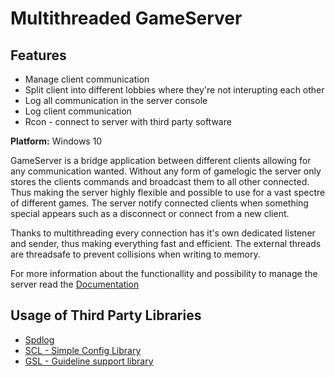 # Multithreaded GameServer

## Features
* Manage client communication 
* Split client into different lobbies where they're not interupting each other
* Log all communication in the server console
* Log client communication
* Rcon - connect to server with third party software

 **Platform:** Windows 10

GameServer is a bridge application between different clients allowing for any communication wanted. Without any form of gamelogic the server only stores the clients commands and broadcast them to all other connected. Thus making the server highly flexible and possible to use for a vast spectre of different games. The server notify connected clients when something special appears such as a disconnect or connect from a new client. 

Thanks to multithreading every connection has it's own dedicated listener and sender, thus making everything fast and efficient. The external threads are threadsafe to prevent collisions when writing to memory. 

For more information about the functionallity and possibility to manage the server read the [Documentation](../../wiki)

## Usage of Third Party Libraries
* [Spdlog](https://github.com/gabime/spdlog)
* [SCL - Simple Config Library](https://github.com/WizardCarter/simple-config-library)
* [GSL - Guideline support library](https://github.com/microsoft/GSL)

